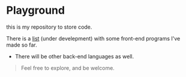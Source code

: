# Playground
this is my repository to store code.

There is a <a href="https://carlxd9.github.io/CodeTraining/" target="_blank">list</a> (under develepment) with some front-end programs I've made so far.
* There will be other back-end languages as well. 


> Feel free to explore, and be welcome.

<!--
<img src="http://1.bp.blogspot.com/-Aav1a74qTs0/VfhYALs4DII/AAAAAAAAT-k/DxFLw5RtFgE/s1600/kid-sunglasses-indiana-pacers.gif" alt="k00l"> 
-->
